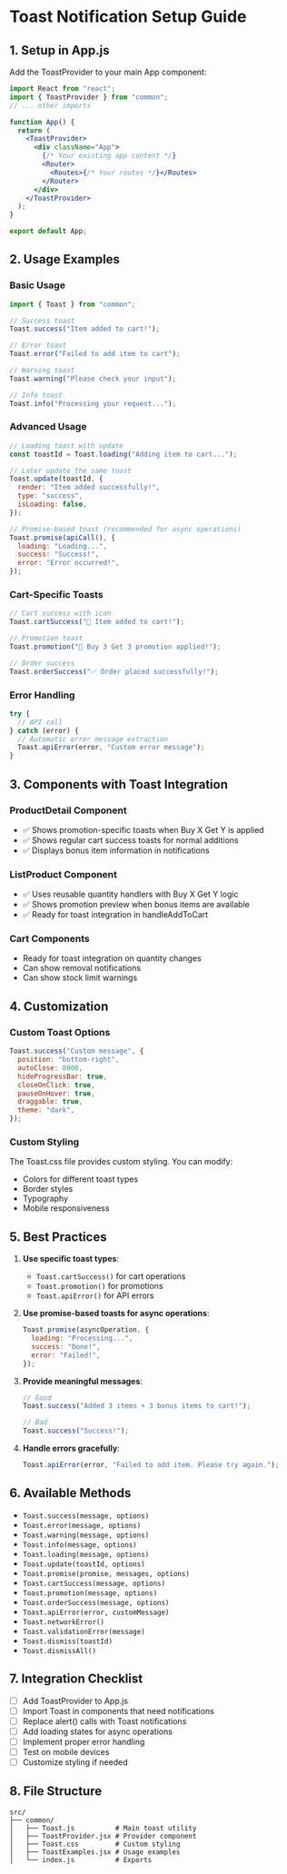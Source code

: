 # Toast Notification Setup Guide

## 1. Setup in App.js

Add the ToastProvider to your main App component:

```jsx
import React from "react";
import { ToastProvider } from "common";
// ... other imports

function App() {
  return (
    <ToastProvider>
      <div className="App">
        {/* Your existing app content */}
        <Router>
          <Routes>{/* Your routes */}</Routes>
        </Router>
      </div>
    </ToastProvider>
  );
}

export default App;
```

## 2. Usage Examples

### Basic Usage

```jsx
import { Toast } from "common";

// Success toast
Toast.success("Item added to cart!");

// Error toast
Toast.error("Failed to add item to cart");

// Warning toast
Toast.warning("Please check your input");

// Info toast
Toast.info("Processing your request...");
```

### Advanced Usage

```jsx
// Loading toast with update
const toastId = Toast.loading("Adding item to cart...");

// Later update the same toast
Toast.update(toastId, {
  render: "Item added successfully!",
  type: "success",
  isLoading: false,
});

// Promise-based toast (recommended for async operations)
Toast.promise(apiCall(), {
  loading: "Loading...",
  success: "Success!",
  error: "Error occurred!",
});
```

### Cart-Specific Toasts

```jsx
// Cart success with icon
Toast.cartSuccess("🛒 Item added to cart!");

// Promotion toast
Toast.promotion("🎉 Buy 3 Get 3 promotion applied!");

// Order success
Toast.orderSuccess("✅ Order placed successfully!");
```

### Error Handling

```jsx
try {
  // API call
} catch (error) {
  // Automatic error message extraction
  Toast.apiError(error, "Custom error message");
}
```

## 3. Components with Toast Integration

### ProductDetail Component

- ✅ Shows promotion-specific toasts when Buy X Get Y is applied
- ✅ Shows regular cart success toasts for normal additions
- ✅ Displays bonus item information in notifications

### ListProduct Component

- ✅ Uses reusable quantity handlers with Buy X Get Y logic
- ✅ Shows promotion preview when bonus items are available
- ✅ Ready for toast integration in handleAddToCart

### Cart Components

- Ready for toast integration on quantity changes
- Can show removal notifications
- Can show stock limit warnings

## 4. Customization

### Custom Toast Options

```jsx
Toast.success("Custom message", {
  position: "bottom-right",
  autoClose: 8000,
  hideProgressBar: true,
  closeOnClick: true,
  pauseOnHover: true,
  draggable: true,
  theme: "dark",
});
```

### Custom Styling

The Toast.css file provides custom styling. You can modify:

- Colors for different toast types
- Border styles
- Typography
- Mobile responsiveness

## 5. Best Practices

1. **Use specific toast types**:
   - `Toast.cartSuccess()` for cart operations
   - `Toast.promotion()` for promotions
   - `Toast.apiError()` for API errors

2. **Use promise-based toasts for async operations**:

   ```jsx
   Toast.promise(asyncOperation, {
     loading: "Processing...",
     success: "Done!",
     error: "Failed!",
   });
   ```

3. **Provide meaningful messages**:

   ```jsx
   // Good
   Toast.success("Added 3 items + 3 bonus items to cart!");

   // Bad
   Toast.success("Success!");
   ```

4. **Handle errors gracefully**:
   ```jsx
   Toast.apiError(error, "Failed to add item. Please try again.");
   ```

## 6. Available Methods

- `Toast.success(message, options)`
- `Toast.error(message, options)`
- `Toast.warning(message, options)`
- `Toast.info(message, options)`
- `Toast.loading(message, options)`
- `Toast.update(toastId, options)`
- `Toast.promise(promise, messages, options)`
- `Toast.cartSuccess(message, options)`
- `Toast.promotion(message, options)`
- `Toast.orderSuccess(message, options)`
- `Toast.apiError(error, customMessage)`
- `Toast.networkError()`
- `Toast.validationError(message)`
- `Toast.dismiss(toastId)`
- `Toast.dismissAll()`

## 7. Integration Checklist

- [ ] Add ToastProvider to App.js
- [ ] Import Toast in components that need notifications
- [ ] Replace alert() calls with Toast notifications
- [ ] Add loading states for async operations
- [ ] Implement proper error handling
- [ ] Test on mobile devices
- [ ] Customize styling if needed

## 8. File Structure

```
src/
├── common/
│   ├── Toast.js          # Main toast utility
│   ├── ToastProvider.jsx # Provider component
│   ├── Toast.css         # Custom styling
│   ├── ToastExamples.jsx # Usage examples
│   └── index.js          # Exports
```
